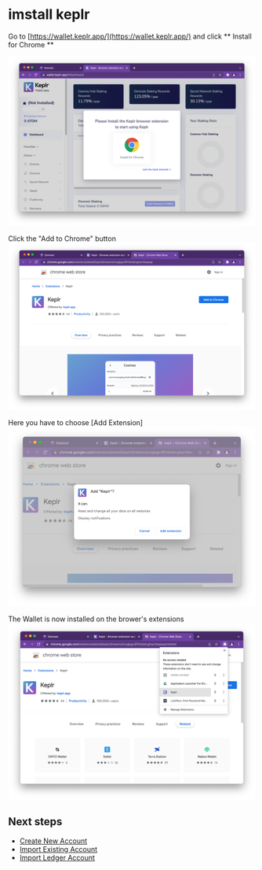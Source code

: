 # imstall keplr

Go to [https://wallet.keplr.app/](https://wallet.keplr.app/) and click ** Install for Chrome **

![](../assets/install-keplr-1.png)

Click the "Add to Chrome" button
![](../assets/install-keplr-2.png)

Here you have to choose [Add Extension]
![](../assets/install-keplr-3.png)

The Wallet is now installed on the brower's extensions
![](../assets/install-keplr-4.png)

## Next steps

- [Create New Account](create-keplr-wallet)
- [Import Existing Account](import-account)
- [Import Ledger Account](import-ledger-account)
